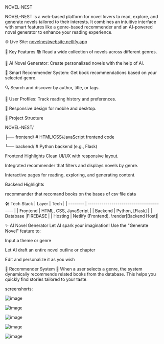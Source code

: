 NOVEL-NEST


NOVEL-NEST is a web-based platform for novel lovers to read, explore, and generate novels tailored to their interests. It combines an intuitive interface with smart features like a genre-based recommender and an AI-powered novel generator to enhance your reading experience.

🌐 Live Site:  [novelnestwebsite.netlify.app](https://news-web-r1hd.vercel.app/)

📌 Key Features
📚 Read a wide collection of novels across different genres.

🧠 AI Novel Generator: Create personalized novels with the help of AI.

🧭 Smart Recommender System: Get book recommendations based on your selected genre.

🔍 Search and discover by author, title, or tags.

👤 User Profiles: Track reading history and preferences.

📱 Responsive design for mobile and desktop.


📁 Project Structure

NOVEL-NEST/


├── frontend/      # HTML/CSS/JavaScript frontend code

└── backend/       # Python backend (e.g., Flask)

Frontend Highlights
Clean UI/UX with responsive layout.

Integrated recommender that filters and displays novels by genre.

Interactive pages for reading, exploring, and generating content.


Backend Highlights

recommander that recomand books on the bases of csv file data

🛠️ Tech Stack
| Layer    | Tech                                     |
| -------- | ---------------------------------------- |
| Frontend | HTML, CSS, JavaScript                    |
| Backend  | Python, \[Flask]                         |
| Database |FIREBASE                                  |
| Hosting  | Netlify (Frontend), \render[Backend Host]|


✨ AI Novel Generator
Let AI spark your imagination! Use the "Generate Novel" feature to:

Input a theme or genre

Let AI draft an entire novel outline or chapter

Edit and personalize it as you wish

🎯 Recommender System
📌 When a user selects a genre, the system dynamically recommends related books from the database. 
    This helps you quickly find stories tailored to your taste.

screenshorts: 

![image](https://github.com/user-attachments/assets/cce2bc09-348e-4e9e-a574-18ffc3d433c0)


![image](https://github.com/user-attachments/assets/9c048c96-f103-42f2-b753-410eecb4d8cb)



![image](https://github.com/user-attachments/assets/e477d278-922e-4354-a419-ec61d619b2dc)


![image](https://github.com/user-attachments/assets/e6c8f32b-ae16-485c-8056-930c93349b9e)



![image](https://github.com/user-attachments/assets/b0e20ba9-01a7-4302-a9d6-7ac725529d6b)



